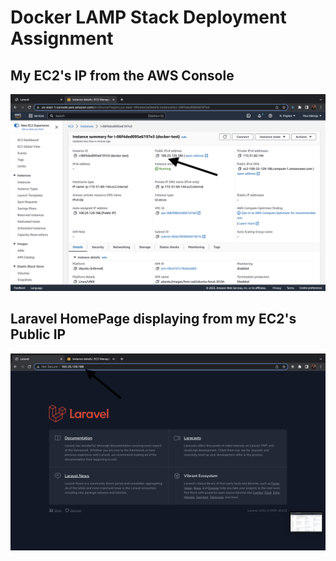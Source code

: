 # Docker LAMP Stack Deployment Assignment

## My EC2's IP from the AWS Console
![EC2IP](./images/Screenshot%202023-02-12%20at%2002.28.41.png)

## Laravel HomePage displaying from my EC2's Public IP
![EC2Laravel](./images/Screenshot%202023-02-12%20at%2002.28.44.png)
